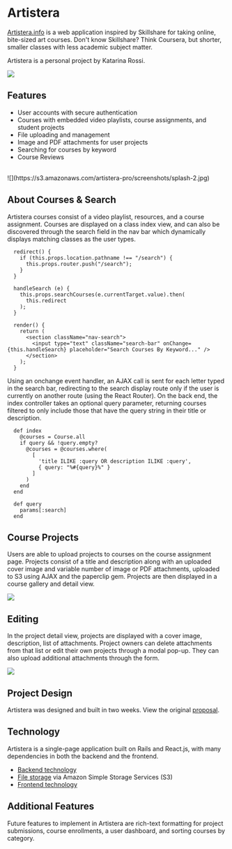 # Artistera

[Artistera.info][artistera] is a web application inspired by Skillshare for taking online, bite-sized art courses. Don't know Skillshare? Think Coursera, but shorter, smaller classes with less academic subject matter.

 Artistera  is a personal project by Katarina Rossi.

![](https://s3.amazonaws.com/artistera-pro/screenshots/splash-1.jpg)

## Features
- User accounts with secure authentication
- Courses with embedded video playlists, course assignments, and student projects
- File uploading and management
- Image and PDF attachments for user projects
- Searching for courses by keyword
- Course Reviews

<br>
![](https://s3.amazonaws.com/artistera-pro/screenshots/splash-2.jpg)

## About Courses & Search
Artistera courses consist of a video playlist, resources, and a course assignment. Courses are displayed on a class index view, and can also be discovered through the search field in the nav bar which dynamically displays matching classes as the user types.

```
  redirect() {
    if (this.props.location.pathname !== "/search") {
      this.props.router.push("/search");
    }
  }

  handleSearch (e) {
    this.props.searchCourses(e.currentTarget.value).then(
      this.redirect
    );
  }

  render() {
    return (
      <section className="nav-search">
        <input type="text" className="search-bar" onChange={this.handleSearch} placeholder="Search Courses By Keyword..." />
      </section>
    );
  }
```

Using an onchange event handler, an AJAX call is sent for each letter typed in the search bar, redirecting to the search display route only if the user is currently on another route (using the React Router). On the back end, the index controller takes an optional query parameter, returning courses filtered to only include those that have the query string in their title or description.

```
  def index
    @courses = Course.all
    if query && !query.empty?
      @courses = @courses.where(
        [
          'title ILIKE :query OR description ILIKE :query',
          { query: "%#{query}%" }
        ]
      )
    end
  end

  def query
    params[:search]
  end
```


## Course Projects
Users are able to upload projects to courses on the course assignment page. Projects consist of a title and description along with an uploaded cover image and variable number of image or PDF attachments, uploaded to S3 using AJAX and the paperclip gem. Projects are then displayed in a course gallery and detail view.

![](https://s3.amazonaws.com/artistera-pro/screenshots/project-detail.jpg)



## Editing
In the project detail view, projects are displayed with a cover image,  description, list of attachments. Project owners can delete attachments from that list or edit their own projects through a modal pop-up. They can also upload additional attachments through the form.


![](https://s3.amazonaws.com/artistera-pro/screenshots/editing-modal.jpg)



## Project Design

Artistera was designed and built in two weeks. View the original [proposal][proposal].

## Technology

Artistera is a single-page application built on Rails and React.js, with many dependencies in both the backend and the frontend.

- [Backend technology][backend]
- [File storage][backend] via Amazon Simple Storage Services (S3)
- [Frontend technology][frontend]

## Additional Features
Future features to implement in Artistera are rich-text formatting for project submissions, course enrollments, a user dashboard, and sorting courses by category.

[artistera]: http://www.artistera.info
[proposal]: ./docs/README.md
[backend]: ./docs/backend.md
[frontend]: ./docs/frontend.md
